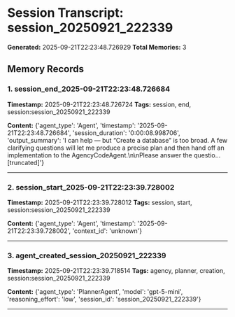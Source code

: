 # Session Transcript: session_20250921_222339

**Generated:** 2025-09-21T22:23:48.726929
**Total Memories:** 3

## Memory Records

### 1. session_end_2025-09-21T22:23:48.726684

**Timestamp:** 2025-09-21T22:23:48.726724
**Tags:** session, end, session:session_20250921_222339

**Content:** {'agent_type': 'Agent', 'timestamp': '2025-09-21T22:23:48.726684', 'session_duration': '0:00:08.998706', 'output_summary': 'I can help — but “Create a database” is too broad. A few clarifying questions will let me produce a precise plan and then hand off an implementation to the AgencyCodeAgent.\n\nPlease answer the questio...[truncated]'}

---

### 2. session_start_2025-09-21T22:23:39.728002

**Timestamp:** 2025-09-21T22:23:39.728012
**Tags:** session, start, session:session_20250921_222339

**Content:** {'agent_type': 'Agent', 'timestamp': '2025-09-21T22:23:39.728002', 'context_id': 'unknown'}

---

### 3. agent_created_session_20250921_222339

**Timestamp:** 2025-09-21T22:23:39.718514
**Tags:** agency, planner, creation, session:session_20250921_222339

**Content:** {'agent_type': 'PlannerAgent', 'model': 'gpt-5-mini', 'reasoning_effort': 'low', 'session_id': 'session_20250921_222339'}

---

